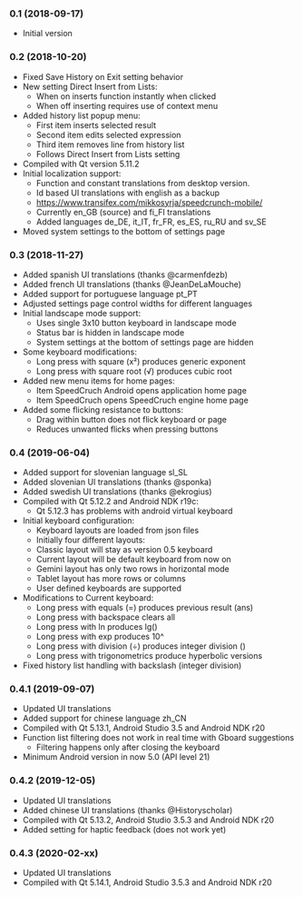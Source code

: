 ### 0.1 (2018-09-17)

- Initial version

### 0.2 (2018-10-20)

- Fixed Save History on Exit setting behavior
- New setting Direct Insert from Lists:
	- When on inserts function instantly when clicked
	- When off inserting requires use of context menu
- Added history list popup menu:
	- First item inserts selected result
	- Second item edits selected expression
	- Third item removes line from history list
	- Follows Direct Insert from Lists setting
- Compiled with Qt version 5.11.2
- Initial localization support:
	- Function and constant translations from desktop version.
	- Id based UI translations with english as a backup
	- https://www.transifex.com/mikkosyrja/speedcrunch-mobile/
	- Currently en_GB (source) and fi_FI translations
	- Added languages de_DE, it_IT, fr_FR, es_ES, ru_RU and sv_SE
- Moved system settings to the bottom of settings page

### 0.3 (2018-11-27)

- Added spanish UI translations (thanks @carmenfdezb)
- Added french UI translations (thanks @JeanDeLaMouche)
- Added support for portuguese language pt_PT
- Adjusted settings page control widths for different languages
- Initial landscape mode support:
	- Uses single 3x10 button keyboard in landscape mode
	- Status bar is hidden in landscape mode
	- System settings at the bottom of settings page are hidden
- Some keyboard modifications:
	- Long press with square (x²) produces generic exponent
	- Long press with square root (√) produces cubic root
- Added new menu items for home pages:
	- Item SpeedCruch Android opens application home page
	- Item SpeedCruch opens SpeedCruch engine home page
- Added some flicking resistance to buttons:
	- Drag within button does not flick keyboard or page
	- Reduces unwanted flicks when pressing buttons

### 0.4 (2019-06-04)

- Added support for slovenian language sl_SL
- Added slovenian UI translations (thanks @sponka)
- Added swedish UI translations (thanks @ekrogius)
- Compiled with Qt 5.12.2 and Android NDK r19c:
	- Qt 5.12.3 has problems with android virtual keyboard
- Initial keyboard configuration:
	- Keyboard layouts are loaded from json files
	- Initially four different layouts:
	- Classic layout will stay as version 0.5 keyboard
	- Current layout will be default keyboard from now on
	- Gemini layout has only two rows in horizontal mode
	- Tablet layout has more rows or columns
	- User defined keyboards are supported
- Modifications to Current keyboard:
	- Long press with equals (=) produces previous result (ans)
	- Long press with backspace clears all
	- Long press with ln produces lg()
	- Long press with exp produces 10^
	- Long press with division (÷) produces integer division (\)
	- Long press with trigonometrics produce hyperbolic versions
- Fixed history list handling with backslash (integer division)

### 0.4.1 (2019-09-07)

- Updated UI translations
- Added support for chinese language zh_CN
- Compiled with Qt 5.13.1, Android Studio 3.5 and Android NDK r20
- Function list filtering does not work in real time with Gboard suggestions
	- Filtering happens only after closing the keyboard
- Minimum Android version in now 5.0 (API level 21)

### 0.4.2 (2019-12-05)

- Updated UI translations
- Added chinese UI translations (thanks @Historyscholar)
- Compiled with Qt 5.13.2, Android Studio 3.5.3 and Android NDK r20
- Added setting for haptic feedback (does not work yet)

### 0.4.3 (2020-02-xx)

- Updated UI translations
- Compiled with Qt 5.14.1, Android Studio 3.5.3 and Android NDK r20


